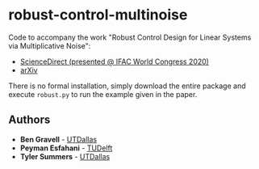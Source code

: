 # robust-control-multinoise

Code to accompany the work "Robust Control Design for Linear Systems via Multiplicative Noise":
* [ScienceDirect (presented @ IFAC World Congress 2020)](https://www.sciencedirect.com/science/article/pii/S2405896320316700)
* [arXiv](https://arxiv.org/abs/2004.08019)

There is no formal installation, simply download the entire package and execute `robust.py` to run the example given in the paper.

## Authors
* **Ben Gravell** - [UTDallas](http://www.utdallas.edu/~tyler.summers/)
* **Peyman Esfahani** - [TUDelft](http://www.dcsc.tudelft.nl/~mohajerin/)
* **Tyler Summers** - [UTDallas](http://www.utdallas.edu/~tyler.summers/)
